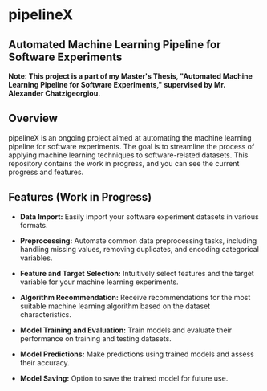 # pipelineX

## Automated Machine Learning Pipeline for Software Experiments

**Note: This project is a part of my Master's Thesis, "Automated Machine Learning Pipeline for Software Experiments," supervised by Mr. Alexander Chatzigeorgiou.**

## Overview

pipelineX is an ongoing project aimed at automating the machine learning pipeline for software experiments. The goal is to streamline the process of applying machine learning techniques to software-related datasets. This repository contains the work in progress, and you can see the current progress and features.

## Features (Work in Progress)

- **Data Import:** Easily import your software experiment datasets in various formats.

- **Preprocessing:** Automate common data preprocessing tasks, including handling missing values, removing duplicates, and encoding categorical variables.

- **Feature and Target Selection:** Intuitively select features and the target variable for your machine learning experiments.

- **Algorithm Recommendation:** Receive recommendations for the most suitable machine learning algorithm based on the dataset characteristics.

- **Model Training and Evaluation:** Train models and evaluate their performance on training and testing datasets.

- **Model Predictions:** Make predictions using trained models and assess their accuracy.

- **Model Saving:** Option to save the trained model for future use.

